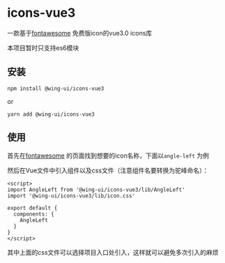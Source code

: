 # icons-vue3
一款基于[fontawesome](https://fontawesome.com/) 免费版icon的vue3.0 icons库

本项目暂时只支持es6模块

## 安装
```
npm install @wing-ui/icons-vue3
```
or

```
yarn add @wing-ui/icons-vue3
```

## 使用
首先在[fontawesome](https://fontawesome.com/icons?d=gallery&m=free) 的页面找到想要的icon名称，下面以`angle-left` 为例

然后在Vue文件中引入组件以及css文件（注意组件名要转换为驼峰命名）：
```vue
<script>
import AngleLeft from '@wing-ui/icons-vue3/lib/AngleLeft'
import '@wing-ui/icons-vue3/lib/icon.css'

export default {
  components: {
    AngleLeft
  }
}
</script>
```

其中上面的css文件可以选择项目入口处引入，这样就可以避免多次引入的麻烦
